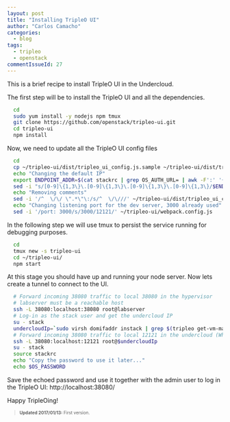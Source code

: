 ```yaml
---
layout: post
title: "Installing TripleO UI"
author: "Carlos Camacho"
categories:
  - blog
tags:
  - tripleo
  - openstack
commentIssueId: 27
---
```


This is a brief recipe to install TripleO UI
in the Undercloud.

The first step will be to install the TripleO UI and
all the dependencies.

```bash
  cd
  sudo yum install -y nodejs npm tmux
  git clone https://github.com/openstack/tripleo-ui.git
  cd tripleo-ui
  npm install
```

Now, we need to update all the TripleO UI config files

```bash
  cd
  cp ~/tripleo-ui/dist/tripleo_ui_config.js.sample ~/tripleo-ui/dist/tripleo_ui_config.js
  echo "Changing the default IP"
  export ENDPOINT_ADDR=$(cat stackrc | grep OS_AUTH_URL= | awk -F':' '{print $2}'| tr -d /)
  sed -i "s/[0-9]\{1,3\}\.[0-9]\{1,3\}\.[0-9]\{1,3\}\.[0-9]\{1,3\}/$ENDPOINT_ADDR/g" ~/tripleo-ui/dist/tripleo_ui_config.js
  echo "Removing comments"
  sed -i '/^  \/\/ \".*\"\:/s/^  \/\///' ~/tripleo-ui/dist/tripleo_ui_config.js
  echo "Changing listening port for the dev server, 3000 already used"
  sed -i '/port: 3000/s/3000/12121/' ~/tripleo-ui/webpack.config.js
```

In the following step we will use tmux to persist the service running
for debugging purposes.

```bash
  cd
  tmux new -s tripleo-ui
  cd ~/tripleo-ui/
  npm start
```

At this stage you should have up and running your node server.
Now lets create a tunnel to connect to the UI.

```bash
  # Forward incoming 38080 traffic to local 38080 in the hypervisor
  # labserver must be a reachable host
  ssh -L 38080:localhost:38080 root@labserver
  # Log-in as the stack user and get the undercloud IP
  su - stack
  undercloudIp=`sudo virsh domifaddr instack | grep $(tripleo get-vm-mac instack) | awk '{print $4}' | sed 's/\/.*$//'`
  # Forward incoming 38080 traffic to local 12121 in the undercloud (Where we have the TripleO UI running)
  ssh -L 38080:localhost:12121 root@$undercloudIp
  su - stack
  source stackrc
  echo "Copy the password to use it later..."
  echo $OS_PASSWORD
```

Save the echoed password and use it together with the admin user to log in the TripleO UI:  http://localhost:38080/

Happy TripleOing!

<div style="font-size:10px">
  <blockquote>
    <p><strong>Updated 2017/01/13:</strong> First version.</p>
  </blockquote>
</div>
